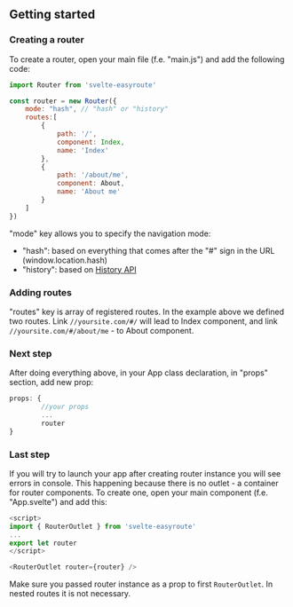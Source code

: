 ## Getting started

### Creating a router
To create a router, open your main file (f.e. "main.js") and add the following code:
```javascript
import Router from 'svelte-easyroute'

const router = new Router({
    mode: "hash", // "hash" or "history"
    routes:[
        {
            path: '/',
            component: Index,
            name: 'Index'
        },
        {
            path: '/about/me',
            component: About,
            name: 'About me'
        }
    ]
})
```

"mode" key allows you to specify the navigation mode:
* "hash": based on everything that comes after the "#" sign in the URL (window.location.hash)
* "history": based on [History API](https://developer.mozilla.org/en-US/docs/Web/API/History_API)

### Adding routes
"routes" key is array of registered routes. In the example above we defined two routes. Link `//yoursite.com/#/` will lead to Index component, and link `//yoursite.com/#/about/me` - to About component.

### Next step
After doing everything above, in your App class declaration, in "props" section, add new prop:
```javascript
props: {
		//your props
		...
		router
}
```

### Last step
If you will try to launch your app after creating router 
instance you will see errors in console. This happening 
because there is no outlet - a container for router 
components. To create one, open your main component 
(f.e. "App.svelte") and add this:

```javascript
<script>
import { RouterOutlet } from 'svelte-easyroute'
...
export let router
</script>

<RouterOutlet router={router} />
```
Make sure you passed router instance as a prop to first `RouterOutlet`.
In nested routes it is not necessary. 